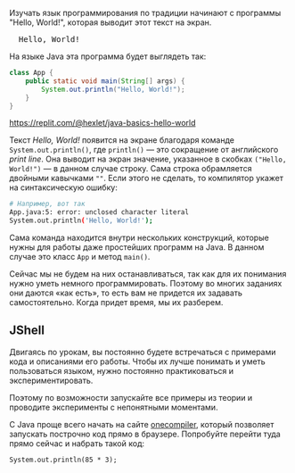 Изучать язык программирования по традиции начинают с программы "Hello, World!", которая выводит этот текст на экран.

<pre class='hexlet-basics-output'>
  Hello, World!
</pre>

На языке Java эта программа будет выглядеть так:

```java
class App {
    public static void main(String[] args) {
        System.out.println("Hello, World!");
    }
}
```

https://replit.com/@hexlet/java-basics-hello-world

Текст *Hello, World!* появится на экране благодаря команде `System.out.println()`, где `println()` — это сокращение от английского *print line*. Она выводит на экран значение, указанное в скобках `("Hello, World!")` — в данном случае строку. Сама строка обрамляется двойными кавычками `""`. Если этого не сделать, то компилятор укажет на синтаксическую ошибку:

```bash
# Например, вот так
App.java:5: error: unclosed character literal
System.out.println('Hello, World!');
```

Сама команда находится внутри нескольких конструкций, которые нужны для работы даже простейших программ на Java.
В данном случае это класс `App` и метод `main()`.

Сейчас мы не будем на них останавливаться, так как для их понимания нужно уметь немного программировать. Поэтому во многих заданиях они даются «как есть», то есть вам не придется их задавать самостоятельно. Когда придет время, мы их разберем.

## JShell

Двигаясь по урокам, вы постоянно будете встречаться с примерами кода и описаниями его работы. Чтобы их лучше понимать и уметь пользоваться языком, нужно постоянно практиковаться и экспериментировать.

Поэтому по возможности запускайте все примеры из теории и проводите эксперименты с непонятными моментами.

С Java проще всего начать на сайте [onecompiler](https://onecompiler.com/jshell), который позволяет запускать построчно код прямо в браузере. Попробуйте перейти туда прямо сейчас и набрать такой код:

```
System.out.println(85 * 3);
```
